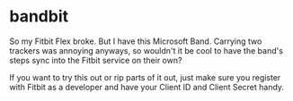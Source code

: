 # bandbit
So my Fitbit Flex broke. But I have this Microsoft Band. Carrying two trackers was annoying anyways, so wouldn't it be cool to have the band's steps sync into the Fitbit service on their own?

If you want to try this out or rip parts of it out, just make sure you register with Fitbit as a developer and have your Client ID and Client Secret handy.
